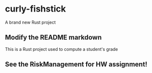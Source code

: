 # curly-fishstick
A brand new Rust project

## Modify the README markdown

This is a Rust project used to compute a student's grade

## See the RiskManagement for HW assignment! 
